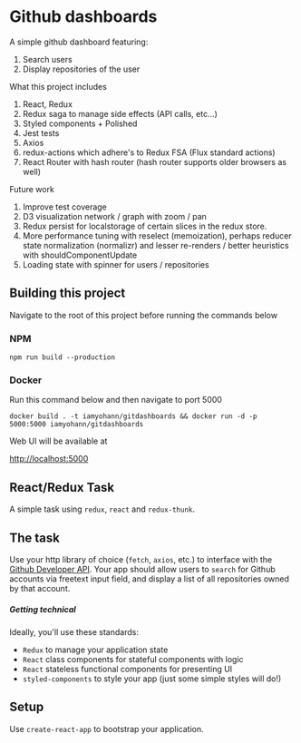 # Github dashboards

A simple github dashboard featuring:
1. Search users
2. Display repositories of the user

What this project includes
1. React, Redux
2. Redux saga to manage side effects (API calls, etc...)
3. Styled components + Polished
4. Jest tests
5. Axios
6. redux-actions which adhere's to Redux FSA (Flux standard actions)
7. React Router with hash router (hash router supports older browsers as well)

Future work
1. Improve test coverage
2. D3 visualization network / graph with zoom / pan
3. Redux persist for localstorage of certain slices in the redux store.
4. More performance tuning with reselect (memoization), perhaps reducer state normalization (normalizr) and lesser re-renders / better heuristics with shouldComponentUpdate
5. Loading state with spinner for users / repositories

## Building this project

Navigate to the root of this project before running the commands below

### NPM
`npm run build --production`

### Docker
Run this command below and then navigate to port 5000

`docker build . -t iamyohann/gitdashboards && docker run -d -p 5000:5000 iamyohann/gitdashboards`

Web UI will be available at 

[http://localhost:5000](http://localhost:5000)

## React/Redux Task

A simple task using `redux`, `react` and `redux-thunk`.

## The task

Use your http library of choice (`fetch`, `axios`, etc.) to interface with the [Github Developer API](https://developer.github.com/v3/). Your app should allow users to `search` for Github accounts via freetext input field, and display a list of all repositories owned by that account.

##### Getting technical
Ideally, you'll use these standards:
- `Redux` to manage your application state
- `React` class components for stateful components with logic
- `React` stateless functional components for presenting UI
- `styled-components` to style your app (just some simple styles will do!)

## Setup

Use `create-react-app` to bootstrap your application. 
